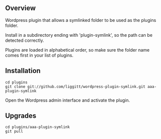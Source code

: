 ## Overview

Wordpress plugin that allows a symlinked folder to be used as the plugins folder.

Install in a subdirectory ending with 'plugin-symlink', so the path can be detected correctly.

Plugins are loaded in alphabetical order, so make sure the folder name comes first in your list of plugins.

## Installation

```
cd plugins
git clone git://github.com/liggitt/wordpress-plugin-symlink.git aaa-plugin-symlink
```

Open the Wordpress admin interface and activate the plugin.

## Upgrades

```
cd plugins/aaa-plugin-symlink
git pull
```
